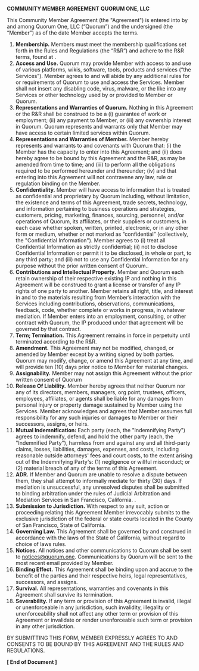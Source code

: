 **COMMUNITY MEMBER AGREEMENT**
**QUORUM ONE, LLC**

This Community Member Agreement (the "Agreement") is entered into by and among Quorum One, LLC (“Quorum”) and the undersigned (the “Member”) as of the date Member accepts the terms. 

1. **Membership.** Members must meet the membership qualifications set forth in the Rules and Regulations (the “R&R”) and adhere to the R&R terms, found at [](https://wiki.quorum.one/legal).  
1. **Access and Use.** Quorum may provide Member with access to and use of various platforms, wikis, software, tools, products and services (“the Services”). Member agrees to and will abide by any additional rules for or requirements of Quorum to use and access the Services. Member shall not insert any disabling code, virus, malware, or the like into any Services or other technology used by or provided to Member or Quorum.
1. **Representations and Warranties of Quorum.** Nothing in this Agreement or the R&R shall be construed to be a (i) guarantee of work or employment; (ii) any payment to Member, or (iii) any ownership interest in Quorum.  Quorum represents and warrants only that Member may have access to certain limited services within Quorum.   
1. **Representations and Warranties of Member.**  Member hereby represents and warrants to and covenants with Quorum that: (i) the Member has the capacity to enter into this Agreement; and (ii) does hereby agree to be bound by this Agreement and the R&R, as may be amended from time to time; and (iii) to perform all the obligations required to be performed hereunder and thereunder; (iv) and that entering into this Agreement will not contravene any law, rule or regulation binding on the Member. 
1. **Confidentiality.** Member will have access to information that is treated as confidential and proprietary by Quorum including, without limitation, the existence and terms of this Agreement, trade secrets, technology, and information pertaining to business operations and strategies, customers, pricing, marketing, finances, sourcing, personnel, and/or operations of Quorum, its affiliates, or their suppliers or customers, in each case whether spoken, written, printed, electronic, or in any other form or medium, whether or not marked as “confidential” (collectively, the "Confidential Information"). Member agrees to (i) treat all Confidential Information as strictly confidential; (ii) not to disclose Confidential Information or permit it to be disclosed, in whole or part, to any third party; and (iii) not to use any Confidential Information for any purpose without the prior written consent of Quorum..
1. **Contributions and Intellectual Property.**  Member and Quorum each retain ownership of their respective existing IP and nothing in this Agreement will be construed to grant a license or transfer of any IP rights of one party to another. Member retains all right, title, and interest in and to the materials resulting from Member’s interaction with the Services including contributions, observations, communications, feedback, code, whether complete or works in progress, in whatever mediation. If Member enters into an employment, consulting, or other contract with Quorum, the IP produced under that agreement will be governed by that contract.  
1. **Term; Termination.**  This Agreement remains in force in perpetuity until terminated according to the R&R. 
1. **Amendment.** This Agreement may not be modified, changed, or amended by Member except by a writing signed by both parties.   Quorum may modify, change, or amend this Agreement at any time, and will provide ten (10) days prior notice to Member for material changes.
1. **Assignability.** Member may not assign this Agreement without the prior written consent of Quorum
1. **Release Of Liability.** Member hereby agrees that neither Quorum nor any of its directors, members, managers, org point, trustees, officers, employees, affiliates, or agents shall be liable for any damages from personal injury or property damage sustained by Member using the Services. Member acknowledges and agrees that Member assumes full responsibility for any such injuries or damages to Member or their successors, assigns, or heirs.  
1. **Mutual Indemnification:** Each party (each, the "Indemnifying Party") agrees to indemnify, defend, and hold the other party (each, the "Indemnified Party"), harmless from and against any and all third-party claims, losses, liabilities, damages, expenses, and costs, including reasonable outside attorneys' fees and court costs, to the extent arising out of the Indemnifying Party's: (1) negligence or willful misconduct; or (2) material breach of any of the terms of this Agreement. 
1. **ADR.** If Member and Quorum are unable to resolve a dispute between them, they shall attempt to informally mediate for thirty (30) days. If mediation is unsuccessful, any unresolved disputes shall be submitted to binding arbitration under the rules of Judicial Arbitration and Mediation Services in San Francisco, California.  . 
1. **Submission to Jurisdiction.** With respect to any suit, action or proceeding relating this Agreement Member irrevocably submits to the exclusive jurisdiction of the federal or state courts located in the County of San Francisco, State of California. 
1. **Governing Law.** This Agreement shall be governed by and construed in accordance with the laws of the State of California, without regard to choice of laws rules. 
1. **Notices.** All notices and other communications to Quorum shall be sent to [notices@quorum.one](mailto:notices@quorum.one).  Communications by Quorum will be sent to the most recent email provided by Member.
1. **Binding Effect.** This Agreement shall be binding upon and accrue to the benefit of the parties and their respective heirs, legal representatives, successors, and assigns. 
1. **Survival.** All representations, warranties and covenants in this Agreement shall survive its termination. 
1. **Severability.** If any term or provision of this Agreement is invalid, illegal or unenforceable in any jurisdiction, such invalidity, illegality or unenforceability shall not affect any other term or provision of this Agreement or invalidate or render unenforceable such term or provision in any other jurisdiction.

BY SUBMITTING THIS FORM, MEMBER EXPRESSLY AGREES TO AND CONSENTS TO BE BOUND BY THIS AGREEMENT AND THE RULES AND REGULATIONS.

**[ End of Document ]**
